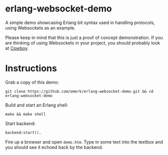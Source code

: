 erlang-websocket-demo
=====================

A simple demo showcasing Erlang bit syntax used in handling protocols, using Websockets as an
example.

Please keep in mind that this is just a proof of concept demonstration. If you are thinking of
using Websockets in your project, you should probably look at
[Cowboy](https://github.com/extend/cowboy). 


# Instructions

Grab a copy of this demo:

    git clone https://github.com/omerk/erlang-websocket-demo.git && cd erlang-websocket-demo

Build and start an Erlang shell:

    make && make shell

Start backend:

    backend:start().

Fire up a browser and open `demo.htm`. Type in some text into the textbox and you should see it
echoed back by the backend.

